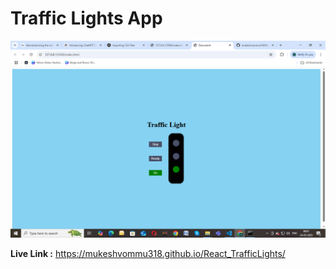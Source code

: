 # Traffic Lights App
 ![trafficapp](https://github.com/mukeshvommu318/React_TrafficLights/blob/c62bae7e8a7e5a5f209b61c0af08391485023075/Screenshot%20(8).png)
 
 **Live Link :** https://mukeshvommu318.github.io/React_TrafficLights/

